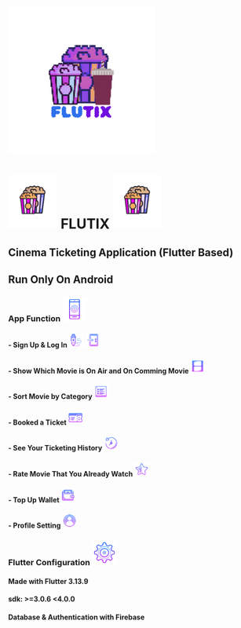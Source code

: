 <img src="https://github.com/YuIYu44/flutix/blob/main/flutter_1%20-%20ril/asset/icon.png" width="300" title="icon">
<h1><img src="https://github.com/YuIYu44/flutix/blob/main/flutter_1%20-%20ril/asset/popcorn.png" width="100" title="icon"> FLUTIX <img src="https://github.com/YuIYu44/flutix/blob/main/flutter_1%20-%20ril/asset/popcorn.png" width="100" title="icon"></h1>

## Cinema Ticketing Application (Flutter Based)
## Run Only On Android
### App Function <img src="https://github.com/YuIYu44/flutix/blob/main/readme_icon/icons8-touchscreen-96.png" width="50" title="icon">
#### - Sign Up & Log In <img src="https://github.com/YuIYu44/flutix/blob/main/readme_icon/icons8-sign-up-96.png" width="30" title="icon"> <img src="https://github.com/YuIYu44/flutix/blob/main/readme_icon/icons8-log-in-96.png" width="30" title="icon">
#### - Show Which Movie is On Air and On Comming Movie <img src="https://github.com/YuIYu44/flutix/blob/main/readme_icon/icons8-movie-96.png" width="30" title="icon">
#### - Sort Movie by Category <img src="https://github.com/YuIYu44/flutix/blob/main/readme_icon/icons8-sorting-96.png" width="30" title="icon">
#### - Booked a Ticket <img src="https://github.com/YuIYu44/flutix/blob/main/readme_icon/icons8-ticket-96.png" width="30" title="icon">
#### - See Your Ticketing History <img src="https://github.com/YuIYu44/flutix/blob/main/readme_icon/icons8-history-96.png" width="30" title="icon">
#### - Rate Movie That You Already Watch <img src="https://github.com/YuIYu44/flutix/blob/main/readme_icon/icons8-rate-96.png" width="30" title="icon">
#### - Top Up Wallet <img src="https://github.com/YuIYu44/flutix/blob/main/readme_icon/icons8-wallet-96.png" width="30" title="icon">
#### - Profile Setting <img src="https://github.com/YuIYu44/flutix/blob/main/readme_icon/icons8-user-default-96.png" width="30" title="icon">

### Flutter Configuration <img src="https://github.com/YuIYu44/flutix/blob/main/readme_icon/icons8-setting-128.png" width="50" title="icon"> ###
#### Made with Flutter 3.13.9 ####
#### sdk: >=3.0.6 <4.0.0 ####
#### Database & Authentication with Firebase ##
  
